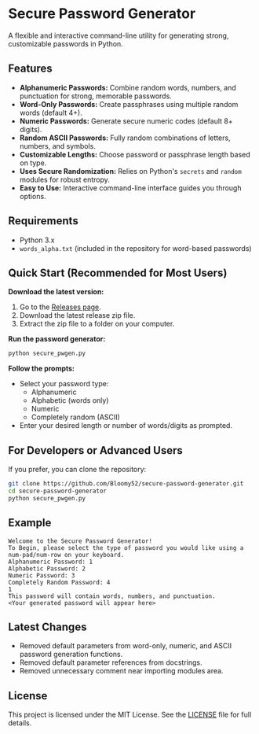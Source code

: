 # Secure Password Generator

A flexible and interactive command-line utility for generating strong, customizable passwords in Python.

## Features

- **Alphanumeric Passwords:** Combine random words, numbers, and punctuation for strong, memorable passwords.
- **Word-Only Passwords:** Create passphrases using multiple random words (default 4+).
- **Numeric Passwords:** Generate secure numeric codes (default 8+ digits).
- **Random ASCII Passwords:** Fully random combinations of letters, numbers, and symbols.
- **Customizable Lengths:** Choose password or passphrase length based on type.
- **Uses Secure Randomization:** Relies on Python's `secrets` and `random` modules for robust entropy.
- **Easy to Use:** Interactive command-line interface guides you through options.

## Requirements

- Python 3.x
- `words_alpha.txt` (included in the repository for word-based passwords)

## Quick Start (Recommended for Most Users)

**Download the latest version:**

1. Go to the [Releases page](https://github.com/Bloomy52/secure-password-generator/releases).
2. Download the latest release zip file.
3. Extract the zip file to a folder on your computer.

**Run the password generator:**
```bash
python secure_pwgen.py
```

**Follow the prompts:**
- Select your password type:
  - Alphanumeric
  - Alphabetic (words only)
  - Numeric
  - Completely random (ASCII)
- Enter your desired length or number of words/digits as prompted.

## For Developers or Advanced Users

If you prefer, you can clone the repository:
```bash
git clone https://github.com/Bloomy52/secure-password-generator.git
cd secure-password-generator
python secure_pwgen.py
```

## Example

```
Welcome to the Secure Password Generator!
To Begin, please select the type of password you would like using a num-pad/num-row on your keyboard.
Alphanumeric Password: 1
Alphabetic Password: 2
Numeric Password: 3
Completely Random Password: 4
1
This password will contain words, numbers, and punctuation.
<Your generated password will appear here>
```

## Latest Changes

- Removed default parameters from word-only, numeric, and ASCII password generation functions.
- Removed default parameter references from docstrings.
- Removed unnecessary comment near importing modules area.

## License

This project is licensed under the MIT License. See the [LICENSE](LICENSE) file for full details.
